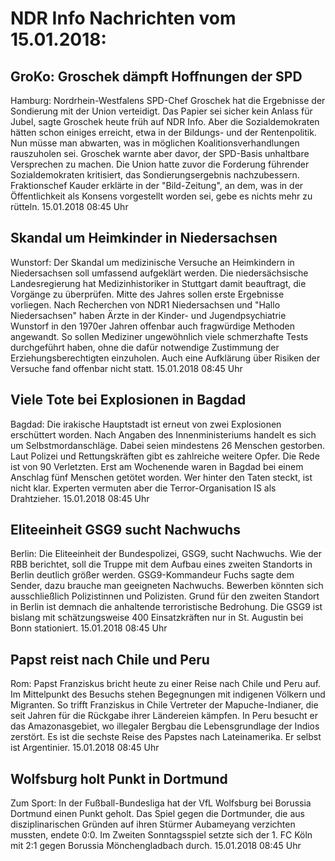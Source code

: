 # NDR Info Nachrichten vom 15.01.2018:


## GroKo: Groschek dämpft Hoffnungen der SPD
Hamburg:       Nordrhein-Westfalens SPD-Chef Groschek hat die Ergebnisse der Sondierung mit der Union verteidigt. Das Papier sei sicher kein Anlass für Jubel, sagte Groschek heute früh auf NDR Info. Aber die Sozialdemokraten hätten schon einiges erreicht, etwa in der Bildungs- und der Rentenpolitik. Nun müsse man abwarten, was in möglichen Koalitionsverhandlungen rauszuholen sei. Groschek warnte aber davor, der SPD-Basis unhaltbare Versprechen zu machen. Die Union hatte zuvor die Forderung führender Sozialdemokraten kritisiert, das Sondierungsergebnis nachzubessern. Fraktionschef Kauder erklärte in der "Bild-Zeitung", an dem, was in der Öffentlichkeit als Konsens vorgestellt worden sei, gebe es nichts mehr zu rütteln. 15.01.2018 08:45 Uhr 

## Skandal um Heimkinder in Niedersachsen
Wunstorf: Der Skandal um medizinische Versuche an Heimkindern in Niedersachsen soll umfassend aufgeklärt werden. Die niedersächsische Landesregierung hat Medizinhistoriker in Stuttgart damit beauftragt, die Vorgänge zu überprüfen. Mitte des Jahres sollen erste Ergebnisse vorliegen. Nach Recherchen von NDR1 Niedersachsen und "Hallo Niedersachsen" haben Ärzte in der Kinder- und Jugendpsychiatrie Wunstorf in den 1970er Jahren offenbar auch fragwürdige Methoden angewandt. So sollen Mediziner ungewöhnlich viele schmerzhafte Tests durchgeführt haben, ohne die dafür notwendige Zustimmung der Erziehungsberechtigten einzuholen. Auch eine Aufklärung über Risiken der Versuche fand offenbar nicht statt. 15.01.2018 08:45 Uhr 

## Viele Tote bei Explosionen in Bagdad
Bagdad: Die irakische Hauptstadt ist erneut von zwei Explosionen erschüttert worden. Nach Angaben des Innenministeriums handelt es sich um Selbstmordanschläge. Dabei seien mindestens 26 Menschen gestorben. Laut Polizei und Rettungskräften gibt es zahlreiche weitere Opfer. Die Rede ist von 90 Verletzten. Erst am Wochenende waren in Bagdad bei einem Anschlag fünf Menschen getötet worden. Wer hinter den Taten steckt, ist nicht klar. Experten vermuten aber die Terror-Organisation IS als Drahtzieher. 15.01.2018 08:45 Uhr 

## Eliteeinheit GSG9 sucht Nachwuchs
Berlin: Die Eliteeinheit der Bundespolizei, GSG9, sucht Nachwuchs. Wie der RBB berichtet, soll die Truppe mit dem Aufbau eines zweiten Standorts in Berlin deutlich größer werden. GSG9-Kommandeur Fuchs sagte dem Sender, dazu brauche man geeigneten Nachwuchs. Bewerben könnten sich ausschließlich Polizistinnen und Polizisten. Grund für den zweiten Standort in Berlin ist demnach die anhaltende terroristische Bedrohung. Die GSG9 ist bislang mit schätzungsweise 400 Einsatzkräften nur in St. Augustin bei Bonn stationiert. 15.01.2018 08:45 Uhr 

## Papst reist nach Chile und Peru
Rom: Papst Franziskus bricht heute zu einer Reise nach Chile und Peru auf. Im Mittelpunkt des Besuchs stehen Begegnungen mit indigenen Völkern und Migranten. So trifft Franziskus in Chile Vertreter der Mapuche-Indianer, die seit Jahren für die Rückgabe ihrer Ländereien kämpfen. In Peru besucht er das Amazonasgebiet, wo illegaler Bergbau die Lebensgrundlage der Indios zerstört. Es ist die sechste Reise des Papstes nach Lateinamerika. Er selbst ist Argentinier. 15.01.2018 08:45 Uhr 

## Wolfsburg holt Punkt in Dortmund
Zum Sport: In der Fußball-Bundesliga hat der VfL Wolfsburg bei Borussia Dortmund einen Punkt geholt. Das Spiel gegen die Dortmunder, die aus disziplinarischen Gründen auf ihren Stürmer Aubameyang verzichten mussten, endete 0:0. Im Zweiten Sonntagsspiel setzte sich der 1. FC Köln mit 2:1 gegen Borussia Mönchengladbach durch. 15.01.2018 08:45 Uhr 

